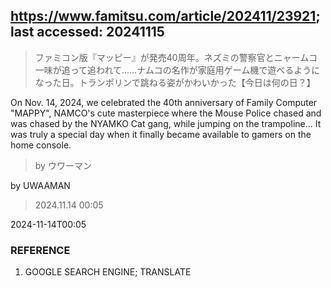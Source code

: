 ## https://www.famitsu.com/article/202411/23921; last accessed: 20241115

> ファミコン版『マッピー』が発売40周年。ネズミの警察官とニャームコ一味が追って追われて……ナムコの名作が家庭用ゲーム機で遊べるようになった日。トランポリンで跳ねる姿がかわいかった【今日は何の日？】

On Nov. 14, 2024, we celebrated the 40th anniversary of Family Computer "MAPPY", NAMCO's cute masterpiece where the Mouse Police chased and was chased by the NYAMKO Cat gang, while jumping on the trampoline... It was truly a special day when it finally became available to gamers on the home console.

> by ウワーマン

by UWAAMAN

> 2024.11.14 00:05

2024-11-14T00:05 

### REFERENCE

1) GOOGLE SEARCH ENGINE; TRANSLATE
